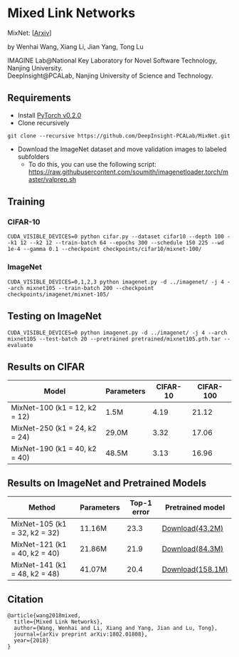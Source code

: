 # Mixed Link Networks
MixNet: [[Arxiv](https://arxiv.org/abs/1802.01808)]

by Wenhai Wang, Xiang Li, Jian Yang, Tong Lu

IMAGINE Lab@National Key Laboratory for Novel Software Technology, Nanjing University.  
DeepInsight@PCALab, Nanjing University of Science and Technology.

## Requirements
* Install [PyTorch v0.2.0](http://pytorch.org/)
* Clone recursively
```
git clone --recursive https://github.com/DeepInsight-PCALab/MixNet.git
```
* Download the ImageNet dataset and move validation images to labeled subfolders
    * To do this, you can use the following script: https://raw.githubusercontent.com/soumith/imagenetloader.torch/master/valprep.sh

## Training
### CIFAR-10
```
CUDA_VISIBLE_DEVICES=0 python cifar.py --dataset cifar10 --depth 100 --k1 12 --k2 12 --train-batch 64 --epochs 300 --schedule 150 225 --wd 1e-4 --gamma 0.1 --checkpoint checkpoints/cifar10/mixnet-100/
```

### ImageNet
```
CUDA_VISIBLE_DEVICES=0,1,2,3 python imagenet.py -d ../imagenet/ -j 4 --arch mixnet105 --train-batch 200 --checkpoint checkpoints/imagenet/mixnet-105/
```

## Testing on ImageNet
```
CUDA_VISIBLE_DEVICES=0 python imagenet.py -d ../imagenet/ -j 4 --arch mixnet105 --test-batch 20 --pretrained pretrained/mixnet105.pth.tar --evaluate
```

## Results on CIFAR
| Model | Parameters | CIFAR-10 | CIFAR-100 | 
| - | - | - | - |
| MixNet-100 (k1 = 12, k2 = 12) | 1.5M | 4.19 | 21.12 |
| MixNet-250 (k1 = 24, k2 = 24) | 29.0M | 3.32 | 17.06 |
| MixNet-190 (k1 = 40, k2 = 40) | 48.5M | 3.13 | 16.96 |

## Results on ImageNet and Pretrained Models

| Method | Parameters | Top-1 error | Pretrained model |
| - | - | - | - |
| MixNet-105 (k1 = 32, k2 = 32) | 11.16M | 23.3 | [Download(43.2M)](https://pan.baidu.com/s/1q-LjwofEu2nM7feZClTA7w) |
| MixNet-121 (k1 = 40, k2 = 40) | 21.86M | 21.9 | [Download(84.3M)](https://pan.baidu.com/s/1wIzkO0UVIXd_BPx_lmT7_w) |
| MixNet-141 (k1 = 48, k2 = 48) | 41.07M | 20.4 | [Download(158.1M)](https://pan.baidu.com/s/1lYczUcAczhkQqpEwjZT66Q) |

## Citation
```
@article{wang2018mixed,  
  title={Mixed Link Networks},  
  author={Wang, Wenhai and Li, Xiang and Yang, Jian and Lu, Tong},  
  journal={arXiv preprint arXiv:1802.01808},  
  year={2018}  
}
```